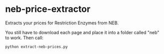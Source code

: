# neb-price-extractor
Extracts your prices for Restriction Enzymes from NEB.

You still have to download each page and place it into a folder called "neb" to work. Then call:

<code>python extract-neb-prices.py</code>
